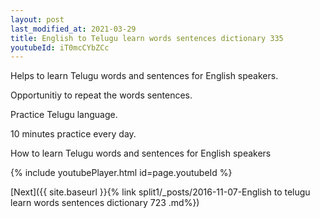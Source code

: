 ```yaml
---
layout: post
last_modified_at: 2021-03-29
title: English to Telugu learn words sentences dictionary 335 
youtubeId: iT0mcCYbZCc
---
```

 
 
Helps to learn Telugu words and sentences for English speakers.

Opportunitiy to repeat the words sentences. 

Practice Telugu language. 
 
10 minutes practice every day. 
 
How to learn Telugu words and sentences for English speakers 
 
{% include youtubePlayer.html id=page.youtubeId %}
 
 
[Next]({{ site.baseurl }}{% link  split1/_posts/2016-11-07-English to telugu learn words sentences dictionary 723 .md%})
 
